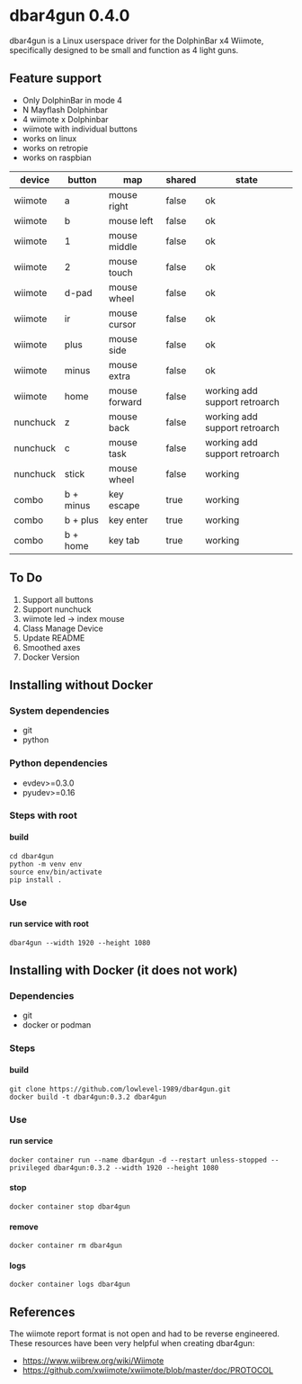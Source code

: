 # dbar4gun 0.4.0

dbar4gun is a Linux userspace driver for the DolphinBar x4 Wiimote, specifically designed to be small and function as 4 light guns.

## Feature support
- Only DolphinBar in mode 4
- N Mayflash Dolphinbar
- 4 wiimote x Dolphinbar
- wiimote with individual buttons
- works on linux
- works on retropie
- works on raspbian

| device    | button    | map           | shared | state                              |
|-----------|-----------|---------------|--------|------------------------------------|
| wiimote   | a         | mouse right   | false  | ok                                 |
| wiimote   | b         | mouse left    | false  | ok                                 |
| wiimote   | 1         | mouse middle  | false  | ok                                 |
| wiimote   | 2         | mouse touch   | false  | ok                                 |
| wiimote   | d-pad     | mouse wheel   | false  | ok                                 |
| wiimote   | ir        | mouse cursor  | false  | ok                                 |
| wiimote   | plus      | mouse side    | false  | ok                                 |
| wiimote   | minus     | mouse extra   | false  | ok                                 |
| wiimote   | home      | mouse forward | false  | working add support retroarch      |
| nunchuck  | z         | mouse back    | false  | working add support retroarch      |
| nunchuck  | c         | mouse task    | false  | working add support retroarch      |
| nunchuck  | stick     | mouse wheel   | false  | working                            |
| combo     | b + minus | key escape    | true   | working                            |
| combo     | b + plus  | key enter     | true   | working                            |
| combo     | b + home  | key tab       | true   | working                            |

## To Do
1. Support all buttons
2. Support nunchuck
3. wiimote led -> index mouse
4. Class Manage Device
5. Update README
6. Smoothed axes
7. Docker Version

## Installing without Docker
### System dependencies
- git
- python
### Python dependencies
- evdev>=0.3.0
- pyudev>=0.16

### Steps with root
#### build
~~~
cd dbar4gun
python -m venv env
source env/bin/activate
pip install .
~~~

### Use
#### run service with root
~~~
dbar4gun --width 1920 --height 1080
~~~

## Installing with Docker (it does not work)
### Dependencies
- git
- docker or podman

### Steps
#### build
~~~
git clone https://github.com/lowlevel-1989/dbar4gun.git
docker build -t dbar4gun:0.3.2 dbar4gun
~~~

### Use
#### run service
~~~
docker container run --name dbar4gun -d --restart unless-stopped --privileged dbar4gun:0.3.2 --width 1920 --height 1080
~~~
#### stop
~~~
docker container stop dbar4gun
~~~
#### remove
~~~
docker container rm dbar4gun
~~~
#### logs
~~~
docker container logs dbar4gun
~~~

## References

The wiimote report format is not open and had to be reverse engineered. These resources have been very helpful when creating dbar4gun:

- <https://www.wiibrew.org/wiki/Wiimote>
- <https://github.com/xwiimote/xwiimote/blob/master/doc/PROTOCOL>
